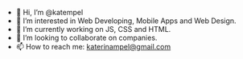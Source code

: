 - 👋 Hi, I’m @katempel
- 👀 I’m interested in Web Developing, Mobile Apps and Web Design.
- 🌱 I’m currently working on JS, CSS and HTML. 
- 💞️ I’m looking to collaborate on companies.
- 📫 How to reach me: katerinampel@gmail.com

<!---
katempel/katempel is a ✨ special ✨ repository because its `README.md` (this file) appears on your GitHub profile.
You can click the Preview link to take a look at your changes.
--->
